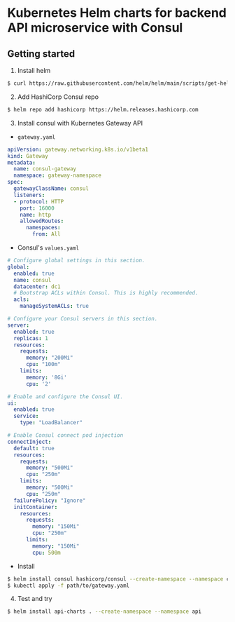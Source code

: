 # Kubernetes Helm charts for backend API microservice with Consul
## Getting started

1. Install helm
```bash
$ curl https://raw.githubusercontent.com/helm/helm/main/scripts/get-helm-3 | bash
```

2. Add HashiCorp Consul repo
```bash
$ helm repo add hashicorp https://helm.releases.hashicorp.com
```

3. Install consul with Kubernetes Gateway API
- `gateway.yaml`
```yaml
apiVersion: gateway.networking.k8s.io/v1beta1
kind: Gateway
metadata:
  name: consul-gateway
  namespace: gateway-namespace
spec:
  gatewayClassName: consul
  listeners:
  - protocol: HTTP
    port: 16000
    name: http
    allowedRoutes:
      namespaces:
        from: All

```
- Consul's `values.yaml`
```yaml
# Configure global settings in this section.
global:
  enabled: true
  name: consul
  datacenter: dc1
  # Bootstrap ACLs within Consul. This is highly recommended.
  acls:
    manageSystemACLs: true

# Configure your Consul servers in this section.
server:
  enabled: true
  replicas: 1
  resources:
    requests:
      memory: "200Mi"
      cpu: "100m"
    limits:
      memory: '8Gi'
      cpu: '2'

# Enable and configure the Consul UI.
ui:
  enabled: true
  service:
    type: "LoadBalancer"

# Enable Consul connect pod injection
connectInject:
  default: true
  resources:
    requests:
      memory: "500Mi"
      cpu: "250m"
    limits:
      memory: "500Mi"
      cpu: "250m"
  failurePolicy: "Ignore"
  initContainer:
    resources:
      requests:
        memory: "150Mi"
        cpu: "250m"
      limits:
        memory: "150Mi"
        cpu: 500m
```
- Install
```bash
$ helm install consul hashicorp/consul --create-namespace --namespace consul -f path/to/consul/values.yaml
$ kubectl apply -f path/to/gateway.yaml
```

4. Test and try
```bash
$ helm install api-charts . --create-namespace --namespace api
```
